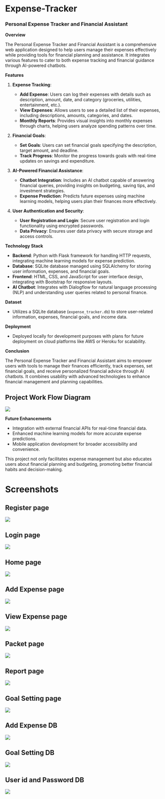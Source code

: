 # Expense-Tracker
### Personal Expense Tracker and Financial Assistant

**Overview**

The Personal Expense Tracker and Financial Assistant is a comprehensive web application designed to help users manage their expenses effectively while providing tools for financial planning and assistance. It integrates various features to cater to both expense tracking and financial guidance through AI-powered chatbots.

**Features**

1. **Expense Tracking**:
   - **Add Expense**: Users can log their expenses with details such as description, amount, date, and category (groceries, utilities, entertainment, etc.).
   - **View Expenses**: Allows users to see a detailed list of their expenses, including descriptions, amounts, categories, and dates.
   - **Monthly Reports**: Provides visual insights into monthly expenses through charts, helping users analyze spending patterns over time.

2. **Financial Goals**:
   - **Set Goals**: Users can set financial goals specifying the description, target amount, and deadline.
   - **Track Progress**: Monitor the progress towards goals with real-time updates on savings and expenditure.

3. **AI-Powered Financial Assistance**:
   - **Chatbot Integration**: Includes an AI chatbot capable of answering financial queries, providing insights on budgeting, saving tips, and investment strategies.
   - **Expense Prediction**: Predicts future expenses using machine learning models, helping users plan their finances more effectively.

4. **User Authentication and Security**:
   - **User Registration and Login**: Secure user registration and login functionality using encrypted passwords.
   - **Data Privacy**: Ensures user data privacy with secure storage and access controls.

**Technology Stack**

- **Backend**: Python with Flask framework for handling HTTP requests, integrating machine learning models for expense prediction.
- **Database**: SQLite database managed using SQLAlchemy for storing user information, expenses, and financial goals.
- **Frontend**: HTML, CSS, and JavaScript for user interface design, integrating with Bootstrap for responsive layouts.
- **AI Chatbot**: Integrates with Dialogflow for natural language processing (NLP) and understanding user queries related to personal finance.

**Dataset**

- Utilizes a SQLite database (`expense_tracker.db`) to store user-related information, expenses, financial goals, and income data.

**Deployment**

- Deployed locally for development purposes with plans for future deployment on cloud platforms like AWS or Heroku for scalability.

**Conclusion**

The Personal Expense Tracker and Financial Assistant aims to empower users with tools to manage their finances efficiently, track expenses, set financial goals, and receive personalized financial advice through AI chatbots. It combines usability with advanced technologies to enhance financial management and planning capabilities.

<h2>Project Work Flow Diagram</h2>
<img src="screenshots\Project work flow.png">

**Future Enhancements**

- Integration with external financial APIs for real-time financial data.
- Enhanced machine learning models for more accurate expense predictions.
- Mobile application development for broader accessibility and convenience.

This project not only facilitates expense management but also educates users about financial planning and budgeting, promoting better financial habits and decision-making.


<h1>Screenshots</h1>
<h2>Register page</h2>
<img src="screenshots\Register.png">

<h2>Login page</h2>
<img src="screenshots\Login.png">

<h2>Home page</h2>
<img src="screenshots\Home.png">

<h2>Add Expense page</h2>
<img src="screenshots\Add Expense.png">

<h2>View Expense page</h2>
<img src="screenshots\View Expenses.png">

<h2>Packet page</h2>
<img src="screenshots\Packet.png">

<h2>Report page</h2>
<img src="screenshots\Report.png">

<h2>Goal Setting page</h2>
<img src="screenshots\Goal setting.png">

<h2>Add Expense DB</h2>
<img src="screenshots\Add Expense DB.png">

<h2>Goal Setting DB</h2>
<img src="screenshots\Goal setting DB.png">

<h2>User id and Password DB</h2>
<img src="screenshots\User id and Password.png">


